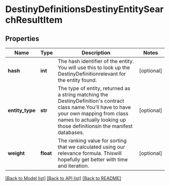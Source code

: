# DestinyDefinitionsDestinyEntitySearchResultItem

## Properties
Name | Type | Description | Notes
------------ | ------------- | ------------- | -------------
**hash** | **int** | The hash identifier of the entity.  You will use this to look up the DestinyDefinitionrelevant for the entity found. | [optional] 
**entity_type** | **str** | The type of entity, returned as a string matching the DestinyDefinition&#39;s contract class name.You&#39;ll have to have your own mapping from class names to actually looking up those definitionsin the manifest databases. | [optional] 
**weight** | **float** | The ranking value for sorting that we calculated using our relevance formula.  Thiswill hopefully get better with time and iteration. | [optional] 

[[Back to Model list]](../README.md#documentation-for-models) [[Back to API list]](../README.md#documentation-for-api-endpoints) [[Back to README]](../README.md)


